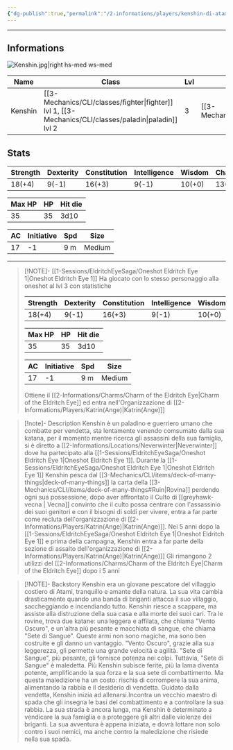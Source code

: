 ```yaml
---
{"dg-publish":true,"permalink":"/2-informations/players/kenshin-di-atami-pie/","noteIcon":""}
---
```



---

## Informations

![Kenshin.jpg|right hs-med ws-med](/img/user/Assets/Kenshin.jpg)

| Name    | Class                                | Lvl | Race      | height | Gender | Align        | Background |     |
| ------- | ------------------------------------ | --- | --------- | ------ | ------ | ------------ | ---------- | --- |
| Kenshin | [[3-Mechanics/CLI/classes/fighter\|fighter]] lvl 1, [[3-Mechanics/CLI/classes/paladin\|paladin]] lvl 2 | 3   | [[3-Mechanics/CLI/races/human\|human]] | 1.85m  | Male   | Chaotic Good | Pescatore  |     |


## Stats
| Strength | Dexterity | Constitution | Intelligence | Wisdom | Charisma |
| -------- | --------- | ------------ | ------------ | ------ | -------- |
| 18(+4)    | 9(-1)    | 16(+3)       | 9(-1)       | 10(+0) | 13(+1)   |

| Max HP | HP  | Hit die | 
| ------ | --- | ------- |
|    35  | 35  | 3d10    |

| AC  | Initiative | Spd | Size |
| ---- | ----- | --- | ---- |
|  17  |  -1  |  9 m  |  Medium  |

---

> [!NOTE]- [[1-Sessions/EldritchEyeSaga/Oneshot Eldritch Eye 1\|Oneshot Eldritch Eye 1]]
> Ha giocato con lo stesso personaggio alla oneshot al lvl 3 con statistiche
> 
> | Strength | Dexterity | Constitution | Intelligence | Wisdom | Charisma |
> | -------- | --------- | ------------ | ------------ | ------ | -------- |
> | 18(+4)    | 9(-1)    | 16(+3)       | 9(-1)       | 10(+0) | 13(+1)  |
> 
> | Max HP | HP  | Hit die | 
> | ------ | --- | ------- |
> |    35  | 35  | 3d10     |
> 
> | AC  | Initiative | Spd | Size |
> | ---- | ----- | --- | ---- |
> |  17  |  -1  |  9 m  |  Medium  |
> 
> Ottiene il [[2-Informations/Charms/Charm of the Eldritch Eye\|Charm of the Eldritch Eye]] ed entra nell'Organizzazione di [[2-Informations/Players/Katrin(Ange)\|Katrin(Ange)]]

> [!note]- Description 
> Kenshin è un paladino e guerriero umano che combatte per vendetta, sta lentamente venendo comsumato dalla sua katana, per il momento mentre ricerca gli assassini della sua famiglia, si è diretto a [[2-Informations/Locations/Neverwinter\|Neverwinter]] dove ha partecipato alla [[1-Sessions/EldritchEyeSaga/Oneshot Eldritch Eye 1\|Oneshot Eldritch Eye 1]].
> Durante la [[1-Sessions/EldritchEyeSaga/Oneshot Eldritch Eye 1\|Oneshot Eldritch Eye 1]] Kenshin pesca dal [[3-Mechanics/CLI/items/deck-of-many-things\|deck-of-many-things]] la carta della [[3-Mechanics/CLI/items/deck-of-many-things#Ruin\|Rovina]] perdendo ogni sua possessione, dopo aver affrontato il Culto di [[greyhawk-vecna \| Vecna]] convinto che il culto possa centrare con l'assassinio dei suoi genitori e con il bisogni di soldi per vivere, entra a far parte come recluta dell'organizzazione di [[2-Informations/Players/Katrin(Ange)\|Katrin(Ange)]].
> Nei 5 anni dopo la [[1-Sessions/EldritchEyeSaga/Oneshot Eldritch Eye 1\|Oneshot Eldritch Eye 1]] e prima della campagna, Kenshin entra a far parte della sezione di assalto dell'organizzazione di [[2-Informations/Players/Katrin(Ange)\|Katrin(Ange)]]
> Gli rimangono 2 utilizzi del [[2-Informations/Charms/Charm of the Eldritch Eye\|Charm of the Eldritch Eye]] dopo i 5 anni

> [!NOTE]- Backstory
> Kenshin era un giovane pescatore del villaggio costiero di Atami, tranquillo e amante della natura. La sua vita cambia drasticamente quando una banda di briganti attacca il suo villaggio, saccheggiando e incendiando tutto. Kenshin riesce a scappare, ma assiste alla distruzione della sua casa e alla morte dei suoi cari. Tra le rovine, trova due katane: una leggera e affilata, che chiama "Vento Oscuro", e un'altra più pesante e macchiata di sangue, che chiama "Sete di Sangue".
>Queste armi non sono magiche, ma sono ben costruite e gli danno un vantaggio. "Vento Oscuro", grazie alla sua leggerezza, gli permette una grande velocità e agilità. "Sete di Sangue", più pesante, gli fornisce potenza nei colpi.
>Tuttavia, "Sete di Sangue" è maledetta. Più Kenshin subisce ferite, più la lama diventa potente, amplificando la sua forza e la sua sete di combattimento. Ma questa maledizione ha un costo: rischia di corrompere la sua anima, alimentando la rabbia e il desiderio di vendetta.
>Guidato dalla vendetta, Kenshin inizia ad allenarsi.Incontra un vecchio maestro di spada che gli insegna le basi del combattimento e a controllare la sua rabbia. La sua strada è ancora lunga, ma Kenshin è determinato a vendicare la sua famiglia e a proteggere gli altri dalle violenze dei briganti. La sua avventura è appena iniziata, e dovrà lottare non solo contro i suoi nemici, ma anche contro la maledizione che risiede nella sua spada.